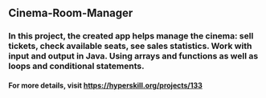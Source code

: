 ## Cinema-Room-Manager
### In this project, the created app helps manage the cinema: sell tickets, check available seats, see sales statistics. Work with input and output in Java. Using arrays and functions as well as loops and conditional statements.
#### For more details, visit https://hyperskill.org/projects/133

